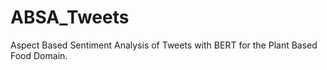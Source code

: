 # ABSA_Tweets
Aspect Based Sentiment Analysis of Tweets with BERT for the Plant Based Food Domain. 

